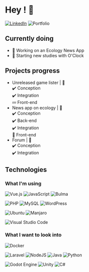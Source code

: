 # Hey ! 👋

[![LinkedIn](https://img.shields.io/badge/linkedin-%230077B5.svg?style=for-the-badge&logo=linkedin&logoColor=white)](https://www.linkedin.com/in/theobeaudouin/)
![Portfolio](https://img.shields.io/badge/Portfolio-%23000000.svg?style=for-the-badge&logo=firefox&logoColor=#FF7139)

## Currently doing

- 🌱 Working on an Ecology News App
- 🏢 Starting new studies with O'Clock

## Projects progress

- Unreleased game lister | 📆
  <br>✔️ Conception
  <br>✔️ Integration
  <br>💤 Front-end
- News app on ecology | 📰
  <br>✔️ Conception
  <br>✔️ Back-end
  <br>✔️ Integration
  <br>🔷 Front-end
- Forum | 🌠
  <br>✔️ Conception
  <br>✔️ Integration

## Technologies

### What I'm using

![Vue.js](https://img.shields.io/badge/vuejs-%2335495e.svg?style=for-the-badge&logo=vuedotjs&logoColor=%234FC08D)
![JavaScript](https://img.shields.io/badge/javascript-%23323330.svg?style=for-the-badge&logo=javascript&logoColor=%23F7DF1E)
![Bulma](https://img.shields.io/badge/bulma-00D0B1?style=for-the-badge&logo=bulma&logoColor=white)

![PHP](https://img.shields.io/badge/php-%23777BB4.svg?style=for-the-badge&logo=php&logoColor=white)
![MySQL](https://img.shields.io/badge/mysql-%2300f.svg?style=for-the-badge&logo=mysql&logoColor=white)
![WordPress](https://img.shields.io/badge/WordPress-%23117AC9.svg?style=for-the-badge&logo=WordPress&logoColor=white)

![Ubuntu](https://img.shields.io/badge/Ubuntu-E95420?style=for-the-badge&logo=ubuntu&logoColor=white)
![Manjaro](https://img.shields.io/badge/Manjaro-35BF5C?style=for-the-badge&logo=Manjaro&logoColor=white)

![Visual Studio Code](https://img.shields.io/badge/Visual%20Studio%20Code-0078d7.svg?style=for-the-badge&logo=visual-studio-code&logoColor=white)

### What I want to look into

![Docker](https://img.shields.io/badge/docker-%230db7ed.svg?style=for-the-badge&logo=docker&logoColor=white)

![Laravel](https://img.shields.io/badge/laravel-%23FF2D20.svg?style=for-the-badge&logo=laravel&logoColor=white)
![NodeJS](https://img.shields.io/badge/node.js-6DA55F?style=for-the-badge&logo=node.js&logoColor=white)
![Java](https://img.shields.io/badge/java-%23ED8B00.svg?style=for-the-badge&logo=java&logoColor=white)
![Python](https://img.shields.io/badge/python-3670A0?style=for-the-badge&logo=python&logoColor=ffdd54)

![Godot Engine](https://img.shields.io/badge/GODOT-%23FFFFFF.svg?style=for-the-badge&logo=godot-engine)
![Unity](https://img.shields.io/badge/unity-%23000000.svg?style=for-the-badge&logo=unity&logoColor=white)
![C#](https://img.shields.io/badge/c%23-%23239120.svg?style=for-the-badge&logo=c-sharp&logoColor=white)

<!---
Theo-Beaudouin/Theo-Beaudouin is a ✨ special ✨ repository because its `README.md` (this file) appears on your GitHub profile.
You can click the Preview link to take a look at your changes.
--->
